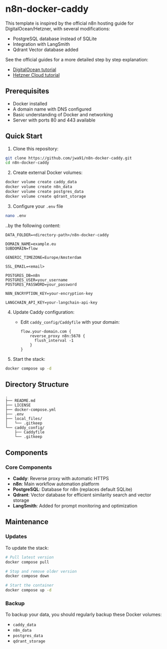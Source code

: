 # n8n-docker-caddy

This template is inspired by the official n8n hosting guide for DigitalOcean/Hetzner, with several modifications:

- PostgreSQL database instead of SQLite
- Integration with LangSmith
- Qdrant Vector database added

See the official guides for a more detailed step by step explanation:

- [DigitalOcean tutorial](https://docs.n8n.io/hosting/server-setups/digital-ocean/)
- [Hetzner Cloud tutorial](https://docs.n8n.io/hosting/server-setups/hetzner/)

## Prerequisites

- Docker installed
- A domain name with DNS configured
- Basic understanding of Docker and networking
- Server with ports 80 and 443 available

## Quick Start

1. Clone this repository:

```bash
git clone https://github.com/jwa91/n8n-docker-caddy.git
cd n8n-docker-caddy
```

2. Create external Docker volumes:

```bash
docker volume create caddy_data
docker volume create n8n_data
docker volume create postgres_data
docker volume create qdrant_storage
```

3. Configure your `.env` file

```bash
nano .env
```

..by the following content:

```env
DATA_FOLDER=<directory-path>/n8n-docker-caddy

DOMAIN_NAME=example.eu
SUBDOMAIN=flow

GENERIC_TIMEZONE=Europe/Amsterdam

SSL_EMAIL=<email>

POSTGRES_DB=n8n
POSTGRES_USER=your_username
POSTGRES_PASSWORD=your_password

N8N_ENCRYPTION_KEY=your-encryption-key

LANGCHAIN_API_KEY=your-langchain-api-key
```

4. Update Caddy configuration:

   - Edit `caddy_config/Caddyfile` with your domain:
     ```
     flow.your-domain.com {
         reverse_proxy n8n:5678 {
           flush_interval -1
         }
     }
     ```

5. Start the stack:

```bash
docker compose up -d
```

## Directory Structure

```
.
├── README.md
├── LICENSE
├── docker-compose.yml
├── .env
├── local_files/
│   └── .gitkeep
└── caddy_config/
    ├── Caddyfile
    └── .gitkeep
```

## Components

### Core Components

- **Caddy**: Reverse proxy with automatic HTTPS
- **n8n**: Main workflow automation platform
- **PostgreSQL**: Database for n8n (replaces default SQLite)
- **Qdrant**: Vector database for efficient similarity search and vector storage
- **LangSmith**: Added for prompt monitoring and optimization

## Maintenance

### Updates

To update the stack:

```bash
# Pull latest version
docker compose pull

# Stop and remove older version
docker compose down

# Start the container
docker compose up -d
```

### Backup

To backup your data, you should regularly backup these Docker volumes:

- `caddy_data`
- `n8n_data`
- `postgres_data`
- `qdrant_storage`
